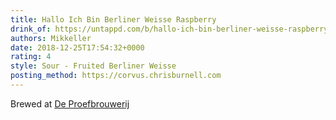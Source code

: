 ```yaml
---
title: Hallo Ich Bin Berliner Weisse Raspberry
drink_of: https://untappd.com/b/hallo-ich-bin-berliner-weisse-raspberry-mikkeller/1823604
authors: Mikkeller
date: 2018-12-25T17:54:32+0000
rating: 4
style: Sour - Fruited Berliner Weisse
posting_method: https://corvus.chrisburnell.com
---
```


Brewed at [De Proefbrouwerij](https://untappd.com/DeProefbrouwerij)
